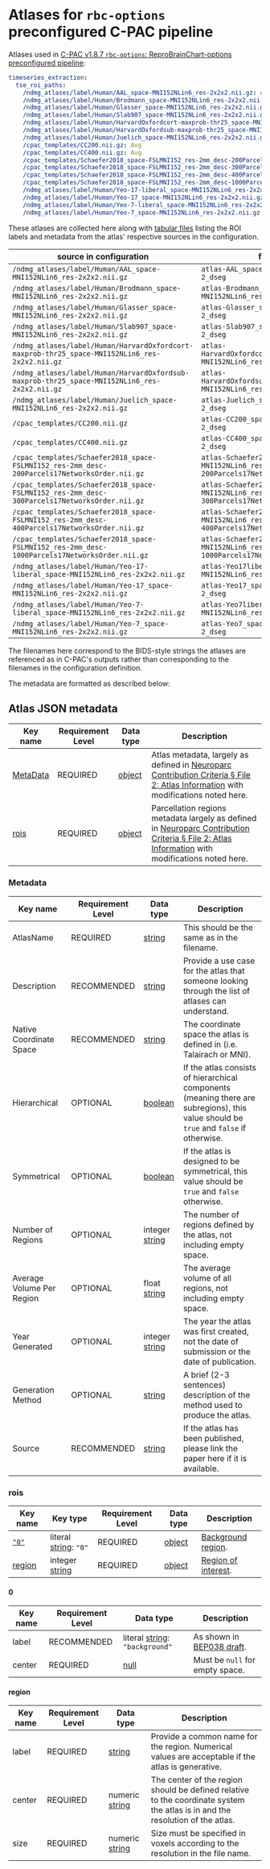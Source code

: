 # Atlases for `rbc-options` preconfigured C-PAC pipeline

Atlases used in [C-PAC v1.8.7 `rbc-options`: ReproBrainChart-options preconfigured pipeline](https://fcp-indi.github.io/docs/v1.8.7/user/pipelines/preconfig#rbc-options-reprobrainchart-options-pipeline):

```YAML
timeseries_extraction:
  tse_roi_paths:
    /ndmg_atlases/label/Human/AAL_space-MNI152NLin6_res-2x2x2.nii.gz: Avg
    /ndmg_atlases/label/Human/Brodmann_space-MNI152NLin6_res-2x2x2.nii.gz: Avg
    /ndmg_atlases/label/Human/Glasser_space-MNI152NLin6_res-2x2x2.nii.gz: Avg
    /ndmg_atlases/label/Human/Slab907_space-MNI152NLin6_res-2x2x2.nii.gz: Avg
    /ndmg_atlases/label/Human/HarvardOxfordcort-maxprob-thr25_space-MNI152NLin6_res-2x2x2.nii.gz: Avg
    /ndmg_atlases/label/Human/HarvardOxfordsub-maxprob-thr25_space-MNI152NLin6_res-2x2x2.nii.gz: Avg
    /ndmg_atlases/label/Human/Juelich_space-MNI152NLin6_res-2x2x2.nii.gz: Avg
    /cpac_templates/CC200.nii.gz: Avg
    /cpac_templates/CC400.nii.gz: Avg
    /cpac_templates/Schaefer2018_space-FSLMNI152_res-2mm_desc-200Parcels17NetworksOrder.nii.gz: Avg
    /cpac_templates/Schaefer2018_space-FSLMNI152_res-2mm_desc-300Parcels17NetworksOrder.nii.gz: Avg
    /cpac_templates/Schaefer2018_space-FSLMNI152_res-2mm_desc-400Parcels17NetworksOrder.nii.gz: Avg
    /cpac_templates/Schaefer2018_space-FSLMNI152_res-2mm_desc-1000Parcels17NetworksOrder.nii.gz: Avg
    /ndmg_atlases/label/Human/Yeo-17-liberal_space-MNI152NLin6_res-2x2x2.nii.gz: Avg
    /ndmg_atlases/label/Human/Yeo-17_space-MNI152NLin6_res-2x2x2.nii.gz: Avg
    /ndmg_atlases/label/Human/Yeo-7-liberal_space-MNI152NLin6_res-2x2x2.nii.gz: Avg
    /ndmg_atlases/label/Human/Yeo-7_space-MNI152NLin6_res-2x2x2.nii.gz: Avg
```

These atlases are collected here along with [tabular files](https://bids-specification.readthedocs.io/en/stable/common-principles.html#tabular-files) listing the <span title="region of interest">ROI</span> labels and metadata from the atlas' respective sources in the configuration.

| source in configuration | filename |
| --- | --- |
| `/ndmg_atlases/label/Human/AAL_space-MNI152NLin6_res-2x2x2.nii.gz` | `atlas-AAL_space-MNI152NLin6_res-2_dseg` |
| `/ndmg_atlases/label/Human/Brodmann_space-MNI152NLin6_res-2x2x2.nii.gz` | `atlas-Brodmann_space-MNI152NLin6_res-2_dseg` |
| `/ndmg_atlases/label/Human/Glasser_space-MNI152NLin6_res-2x2x2.nii.gz` | `atlas-Glasser_space-MNI152NLin6_res-2_dseg` |
| `/ndmg_atlases/label/Human/Slab907_space-MNI152NLin6_res-2x2x2.nii.gz` | `atlas-Slab907_space-MNI152NLin6_res-2_dseg` |
| `/ndmg_atlases/label/Human/HarvardOxfordcort-maxprob-thr25_space-MNI152NLin6_res-2x2x2.nii.gz` | `atlas-HarvardOxfordcortMaxprobThr25_space-MNI152NLin6_res-2_dseg` |
| `/ndmg_atlases/label/Human/HarvardOxfordsub-maxprob-thr25_space-MNI152NLin6_res-2x2x2.nii.gz` | `atlas-HarvardOxfordsubMaxprobThr25_space-MNI152NLin6_res-2_dseg` |
| `/ndmg_atlases/label/Human/Juelich_space-MNI152NLin6_res-2x2x2.nii.gz` | `atlas-Juelich_space-MNI152NLin6_res-2_dseg` |
| `/cpac_templates/CC200.nii.gz` | `atlas-CC200_space-MNI152NLin6_res-2_dseg` |
| `/cpac_templates/CC400.nii.gz` | `atlas-CC400_space-MNI152NLin6_res-2_dseg` |
| `/cpac_templates/Schaefer2018_space-FSLMNI152_res-2mm_desc-200Parcels17NetworksOrder.nii.gz` | `atlas-Schaefer2018_space-MNI152NLin6_res-2_desc-200Parcels17NetworksOrder_dseg` |
| `/cpac_templates/Schaefer2018_space-FSLMNI152_res-2mm_desc-300Parcels17NetworksOrder.nii.gz` | `atlas-Schaefer2018_space-MNI152NLin6_res-2_desc-300Parcels17NetworksOrder_dseg` |
| `/cpac_templates/Schaefer2018_space-FSLMNI152_res-2mm_desc-400Parcels17NetworksOrder.nii.gz` | `atlas-Schaefer2018_space-MNI152NLin6_res-2_desc-400Parcels17NetworksOrder_dseg` |
| `/cpac_templates/Schaefer2018_space-FSLMNI152_res-2mm_desc-1000Parcels17NetworksOrder.nii.gz` | `atlas-Schaefer2018_space-MNI152NLin6_res-2_desc-1000Parcels17NetworksOrder_dseg` |
| `/ndmg_atlases/label/Human/Yeo-17-liberal_space-MNI152NLin6_res-2x2x2.nii.gz` | `atlas-Yeo17liberal_space-MNI152NLin6_res-2_dseg` |
| `/ndmg_atlases/label/Human/Yeo-17_space-MNI152NLin6_res-2x2x2.nii.gz` | `atlas-Yeo17_space-MNI152NLin6_res-2_dseg` |
| `/ndmg_atlases/label/Human/Yeo-7-liberal_space-MNI152NLin6_res-2x2x2.nii.gz` | `atlas-Yeo7liberal_space-MNI152NLin6_res-2_dseg` |
| `/ndmg_atlases/label/Human/Yeo-7_space-MNI152NLin6_res-2x2x2.nii.gz` | `atlas-Yeo7_space-MNI152NLin6_res-2_dseg` |



The filenames here correspond to the BIDS-style strings the atlases are referenced as in C-PAC's outputs rather than corresponding to the filenames in the configuration definition.

The metadata are formatted as described below:

## Atlas JSON metadata

| Key name | Requirement Level | Data type | Description |
| --- | --- | --- | --- |
| [MetaData](#metadata) | REQUIRED | [object](https://www.json.org/json-en.html) | Atlas metadata, largely as defined in [Neuroparc Contribution Criteria § File 2: Atlas Information](https://github.com/neurodata/neuroparc/blob/master/CONTRIBUTING.md#file-2-atlas-information) with modifications noted here. |
| [rois](#rois) | REQUIRED | [object](https://www.json.org/json-en.html) | Parcellation regions metadata largely as defined in [Neuroparc Contribution Criteria § File 2: Atlas Information](https://github.com/neurodata/neuroparc/blob/master/CONTRIBUTING.md#file-2-atlas-information) with modifications noted here. |

### Metadata

| Key name | Requirement Level | Data type | Description |
| --- | --- | --- | --- |
| AtlasName | REQUIRED | [string](https://www.w3schools.com/js/js_json_datatypes.asp) | This should be the same as in the filename. |
| Description | RECOMMENDED | [string](https://www.w3schools.com/js/js_json_datatypes.asp) | Provide a use case for the atlas that someone looking through the list of atlases can understand. |
| Native Coordinate Space | RECOMMENDED | [string](https://www.w3schools.com/js/js_json_datatypes.asp) | The coordinate space the atlas is defined in (i.e. Talairach or MNI). |
| Hierarchical | OPTIONAL | [boolean](https://www.w3schools.com/js/js_json_datatypes.asp) | If the atlas consists of hierarchical components (meaning there are subregions), this value should be `true` and `false` if otherwise. |
| Symmetrical | OPTIONAL | [boolean](https://www.w3schools.com/js/js_json_datatypes.asp) | If the atlas is designed to be symmetrical, this value should be `true` and `false` otherwise. |
| Number of Regions | OPTIONAL | integer [string](https://www.w3schools.com/js/js_json_datatypes.asp) | The number of regions defined by the atlas, not including empty space. |
| Average Volume Per Region | OPTIONAL | float [string](https://www.w3schools.com/js/js_json_datatypes.asp) | The average volume of all regions, not including empty space. |
| Year Generated | OPTIONAL | integer [string](https://www.w3schools.com/js/js_json_datatypes.asp) | The year the atlas was first created, not the date of submission or the date of publication. |
| Generation Method | OPTIONAL | [string](https://www.w3schools.com/js/js_json_datatypes.asp) | A brief (2-3 sentences) description of the method used to produce the atlas. |
| Source | RECOMMENDED | [string](https://www.w3schools.com/js/js_json_datatypes.asp) | If the atlas has been published, please link the paper here if it is available. |

### rois

| Key name | Key type | Requirement Level | Data type | Description |
| --- | --- | --- | --- | --- |
| [`"0"`](#0) | literal [string](https://www.w3schools.com/js/js_json_datatypes.asp): `"0"` |  REQUIRED | [object](https://www.json.org/json-en.html) | [Background region](#0). |
| [region](#region) | integer [string](https://www.w3schools.com/js/js_json_datatypes.asp) | REQUIRED | [object](https://www.json.org/json-en.html) | [Region of interest](#region). |

#### 0

| Key name | Requirement Level | Data type | Description |
| --- | --- | --- | --- |
| label | RECOMMENDED | literal [string](https://www.w3schools.com/js/js_json_datatypes.asp): `"background"` | As shown in [BEP038 draft](https://docs.google.com/document/d/e/2PACX-1vQ39OGa0-r_8bxpmKsajfgbQsLLUAE6RrXU7bA2I_IOJfhvn7GWRp6u5-Ys2vnVcJA3JQfHbojDdvVo/pub). |
| center | REQUIRED | [null](https://www.w3schools.com/js/js_json_datatypes.asp) | Must be `null` for empty space. |

#### region

| Key name | Requirement Level | Data type | Description |
| --- | --- | --- | --- |
| label | REQUIRED | [string](https://www.w3schools.com/js/js_json_datatypes.asp) | Provide a common name for the region. Numerical values are acceptable if the atlas is generative. |
| center | REQUIRED | numeric [string](https://www.w3schools.com/js/js_json_datatypes.asp) | The center of the region should be defined relative to the coordinate system the atlas is in and the resolution of the atlas. |
| size | REQUIRED | numeric [string](https://www.w3schools.com/js/js_json_datatypes.asp) | Size must be specified in voxels according to the resolution in the file name. |
